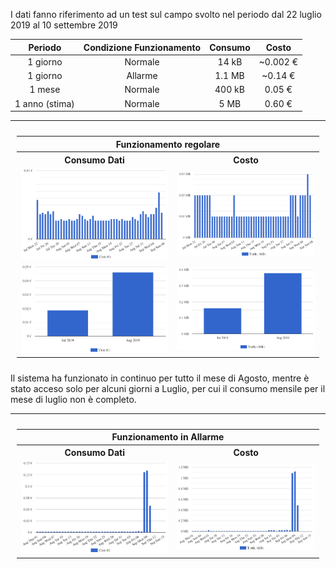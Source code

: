 I dati fanno riferimento ad un test sul campo svolto nel periodo dal 22 luglio 2019 al 10 settembre 2019

Periodo        |Condizione Funzionamento|Consumo|Costo 
:-------------:|:----------------------:|:-----:|:-------:
1 giorno       | Normale                |14 kB  |~0.002 €
1 giorno       | Allarme                |1.1 MB | ~0.14 €
1 mese         | Normale                |400 kB | 0.05 €
1 anno (stima) | Normale                |5 MB   | 0.60 €

<hr>

<table style="padding: 10px;">
    <tr>
        <th colspan="2">Funzionamento regolare</th>
    </tr>
    <tr>
        <th>Consumo Dati</th>
        <th>Costo</th>
    </tr>
    <tr>
        <td><img src="/images/consumo_dati/Cost_day_normal.png"></td>
        <td><img src="/images/consumo_dati/Traffic_day_normal.png"></td>
    </tr>
    <tr>
        <td><img src="/images/consumo_dati/Cost_month_normal.png"></td>
        <td><img src="/images/consumo_dati/Traffic_month_normal.png"></td>
    </tr>
</table>

Il sistema ha funzionato in continuo per tutto il mese di Agosto, mentre è stato acceso solo per alcuni giorni a Luglio, per cui il consumo mensile per il mese di luglio non è completo.


<hr>

<table style="padding: 10px;">
    <tr>
        <th colspan="2">Funzionamento in Allarme</th>
    </tr>
    <tr>
        <th>Consumo Dati</th>
        <th>Costo</th>
    </tr>
    <tr>
        <td><img src="/images/consumo_dati/Cost_day_alarm.png"></td>
        <td><img src="/images/consumo_dati/Traffic_day_alarm.png"></td>
    </tr>
</table>
